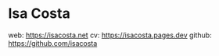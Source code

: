 # Isa Costa

web: https://isacosta.net
cv: https://isacosta.pages.dev
github: https://github.com/isacosta